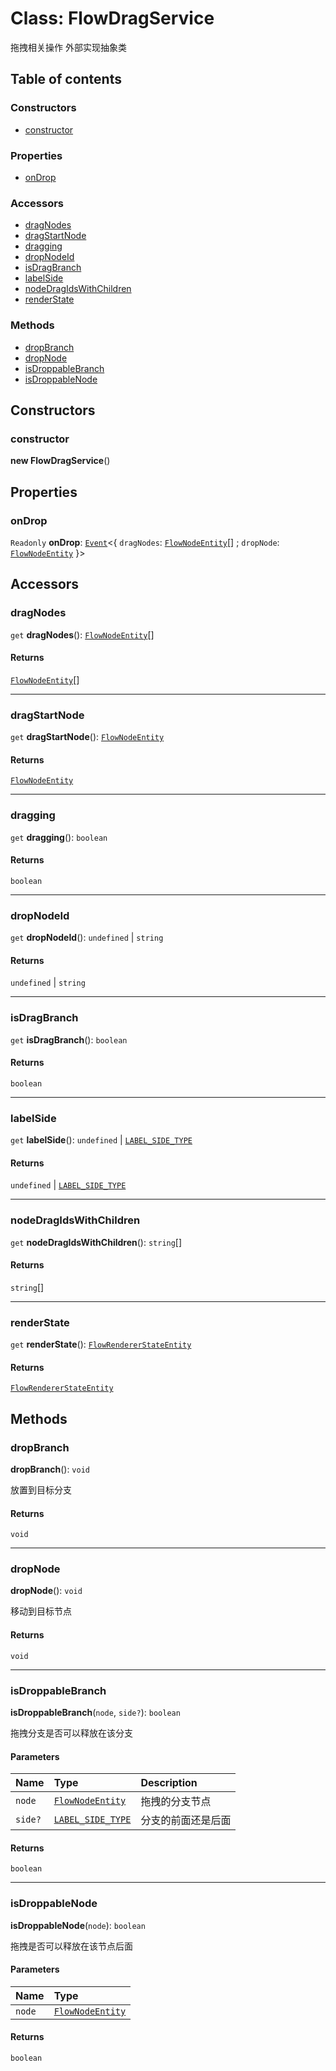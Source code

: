 # Class: FlowDragService

拖拽相关操作
外部实现抽象类

## Table of contents

### Constructors

* [constructor](/en/auto-docs/editor/classes/FlowDragService.md#constructor)

### Properties

* [onDrop](/en/auto-docs/editor/classes/FlowDragService.md#ondrop)

### Accessors

* [dragNodes](/en/auto-docs/editor/classes/FlowDragService.md#dragnodes)
* [dragStartNode](/en/auto-docs/editor/classes/FlowDragService.md#dragstartnode)
* [dragging](/en/auto-docs/editor/classes/FlowDragService.md#dragging)
* [dropNodeId](/en/auto-docs/editor/classes/FlowDragService.md#dropnodeid)
* [isDragBranch](/en/auto-docs/editor/classes/FlowDragService.md#isdragbranch)
* [labelSide](/en/auto-docs/editor/classes/FlowDragService.md#labelside)
* [nodeDragIdsWithChildren](/en/auto-docs/editor/classes/FlowDragService.md#nodedragidswithchildren)
* [renderState](/en/auto-docs/editor/classes/FlowDragService.md#renderstate)

### Methods

* [dropBranch](/en/auto-docs/editor/classes/FlowDragService.md#dropbranch)
* [dropNode](/en/auto-docs/editor/classes/FlowDragService.md#dropnode)
* [isDroppableBranch](/en/auto-docs/editor/classes/FlowDragService.md#isdroppablebranch)
* [isDroppableNode](/en/auto-docs/editor/classes/FlowDragService.md#isdroppablenode)

## Constructors

### constructor

**new FlowDragService**()

## Properties

### onDrop

`Readonly` **onDrop**: [`Event`](/en/auto-docs/editor/interfaces/Event-1.md)<{ `dragNodes`: [`FlowNodeEntity`](/en/auto-docs/editor/classes/FlowNodeEntity-1.md)\[] ; `dropNode`: [`FlowNodeEntity`](/en/auto-docs/editor/classes/FlowNodeEntity-1.md)  }>

## Accessors

### dragNodes

`get` **dragNodes**(): [`FlowNodeEntity`](/en/auto-docs/editor/classes/FlowNodeEntity-1.md)\[]

#### Returns

[`FlowNodeEntity`](/en/auto-docs/editor/classes/FlowNodeEntity-1.md)\[]

***

### dragStartNode

`get` **dragStartNode**(): [`FlowNodeEntity`](/en/auto-docs/editor/classes/FlowNodeEntity-1.md)

#### Returns

[`FlowNodeEntity`](/en/auto-docs/editor/classes/FlowNodeEntity-1.md)

***

### dragging

`get` **dragging**(): `boolean`

#### Returns

`boolean`

***

### dropNodeId

`get` **dropNodeId**(): `undefined` | `string`

#### Returns

`undefined` | `string`

***

### isDragBranch

`get` **isDragBranch**(): `boolean`

#### Returns

`boolean`

***

### labelSide

`get` **labelSide**(): `undefined` | [`LABEL_SIDE_TYPE`](/en/auto-docs/editor/enums/LABEL_SIDE_TYPE.md)

#### Returns

`undefined` | [`LABEL_SIDE_TYPE`](/en/auto-docs/editor/enums/LABEL_SIDE_TYPE.md)

***

### nodeDragIdsWithChildren

`get` **nodeDragIdsWithChildren**(): `string`\[]

#### Returns

`string`\[]

***

### renderState

`get` **renderState**(): [`FlowRendererStateEntity`](/en/auto-docs/editor/classes/FlowRendererStateEntity.md)

#### Returns

[`FlowRendererStateEntity`](/en/auto-docs/editor/classes/FlowRendererStateEntity.md)

## Methods

### dropBranch

**dropBranch**(): `void`

放置到目标分支

#### Returns

`void`

***

### dropNode

**dropNode**(): `void`

移动到目标节点

#### Returns

`void`

***

### isDroppableBranch

**isDroppableBranch**(`node`, `side?`): `boolean`

拖拽分支是否可以释放在该分支

#### Parameters

| Name | Type | Description |
| :------ | :------ | :------ |
| `node` | [`FlowNodeEntity`](/en/auto-docs/editor/classes/FlowNodeEntity-1.md) | 拖拽的分支节点 |
| `side?` | [`LABEL_SIDE_TYPE`](/en/auto-docs/editor/enums/LABEL_SIDE_TYPE.md) | 分支的前面还是后面 |

#### Returns

`boolean`

***

### isDroppableNode

**isDroppableNode**(`node`): `boolean`

拖拽是否可以释放在该节点后面

#### Parameters

| Name | Type |
| :------ | :------ |
| `node` | [`FlowNodeEntity`](/en/auto-docs/editor/classes/FlowNodeEntity-1.md) |

#### Returns

`boolean`
